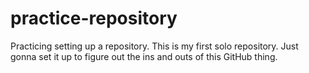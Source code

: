 # practice-repository
Practicing setting up a repository.
This is my first solo repository. Just gonna set it up to figure out the ins and outs of this GitHub thing.
